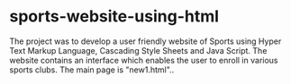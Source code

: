 # sports-website-using-html
The project was to develop a user friendly website of Sports using Hyper Text Markup Language, Cascading Style Sheets and Java Script. The website contains an interface which enables the user to enroll in various sports clubs.
The main page is "new1.html"..
